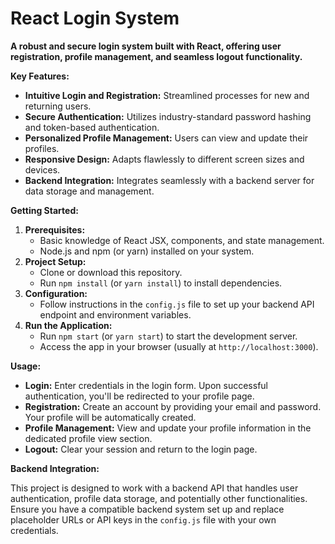 # React Login System

**A robust and secure login system built with React, offering user registration, profile management, and seamless logout functionality.**

**Key Features:**

* **Intuitive Login and Registration:** Streamlined processes for new and returning users.
* **Secure Authentication:** Utilizes industry-standard password hashing and token-based authentication.
* **Personalized Profile Management:** Users can view and update their profiles.
* **Responsive Design:** Adapts flawlessly to different screen sizes and devices.
* **Backend Integration:** Integrates seamlessly with a backend server for data storage and management.

**Getting Started:**

1. **Prerequisites:**
    * Basic knowledge of React JSX, components, and state management.
    * Node.js and npm (or yarn) installed on your system.
2. **Project Setup:**
    * Clone or download this repository.
    * Run `npm install` (or `yarn install`) to install dependencies.
3. **Configuration:**
    * Follow instructions in the `config.js` file to set up your backend API endpoint and environment variables.
4. **Run the Application:**
    * Run `npm start` (or `yarn start`) to start the development server.
    * Access the app in your browser (usually at `http://localhost:3000`).

**Usage:**

* **Login:** Enter credentials in the login form. Upon successful authentication, you'll be redirected to your profile page.
* **Registration:** Create an account by providing your email and password. Your profile will be automatically created.
* **Profile Management:** View and update your profile information in the dedicated profile view section.
* **Logout:** Clear your session and return to the login page.

**Backend Integration:**

This project is designed to work with a backend API that handles user authentication, profile data storage, and potentially other functionalities. Ensure you have a compatible backend system set up and replace placeholder URLs or API keys in the `config.js` file with your own credentials.
